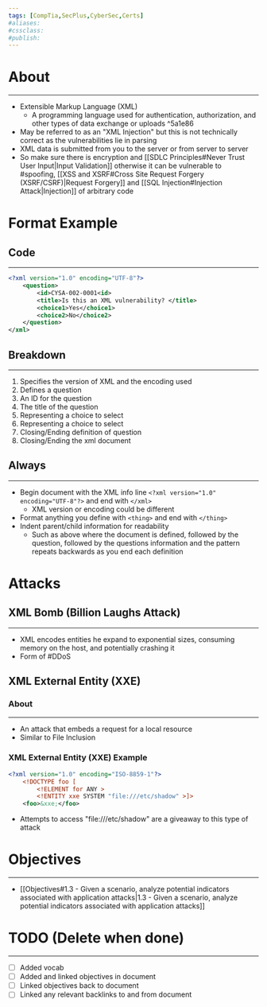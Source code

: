 ```yaml
---
tags: [CompTia,SecPlus,CyberSec,Certs]
#aliases:
#cssclass:
#publish:
---
```


# About
---
- Extensible Markup Language (XML)
	- A programming language used for authentication, authorization, and other types of data exchange or uploads ^5a1e86
- May be referred to as an "XML Injection" but this is not technically correct as the vulnerabilities lie in parsing
- XML data is submitted from you to the server or from server to server
- So make sure there is encryption and [[SDLC Principles#Never Trust User Input|Input Validation]] otherwise it can be vulnerable to #spoofing, [[XSS and XSRF#Cross Site Request Forgery (XSRF/CSRF)|Request Forgery]] and [[SQL Injection#Injection Attack|Injection]] of arbitrary code

# Format Example

## Code
---
```XML
<?xml version="1.0" encoding="UTF-8"?>
	<question>
		<id>CYSA-002-0001<id>
		<title>Is this an XML vulnerability? </title>
		<choice1>Yes</choice1>
		<choice2>No</choice2>
	</question>
</xml>
```

## Breakdown
---
1. Specifies the version of XML and the encoding used
2. Defines a question
3. An ID for the question
4. The title of the question
5. Representing a choice to select
6. Representing a choice to select
7. Closing/Ending definition of question
8. Closing/Ending the xml document

## Always
---
- Begin document with the XML info line ```<?xml version="1.0" encoding="UTF-8"?>``` and end with ```</xml>```
	- XML version or encoding could be different
- Format anything you define with ```<thing>``` and end with ```</thing>```
- Indent parent/child information for readability
	- Such as above where the document is defined, followed by the question, followed by the questions information and the pattern repeats backwards as you end each definition

# Attacks

## XML Bomb (Billion Laughs Attack)
---
- XML encodes entities he expand to exponential sizes, consuming memory on the host, and potentially crashing it
- Form of #DDoS

## XML External Entity (XXE)

### About
---
- An attack that embeds a request for a local resource
- Similar to File Inclusion

### XML External Entity (XXE) Example

```XML
<?xml version="1.0" encoding="ISO-8859-1"?>
	<!DOCTYPE foo [
		<!ELEMENT for ANY >
		<!ENTITY xxe SYSTEM "file:///etc/shadow" >]>
	<foo>&xxe;</foo>
```

- Attempts to access "file:///etc/shadow" are a giveaway to this type of attack

# Objectives
---
- [[Objectives#1.3 - Given a scenario, analyze potential indicators associated with application attacks|1.3 - Given a scenario, analyze potential indicators associated with application attacks]]

# TODO (Delete when done)
---
- [ ] Added vocab
- [ ] Added and linked objectives in document
- [ ] Linked objectives back to document
- [ ] Linked any relevant backlinks to and from document
